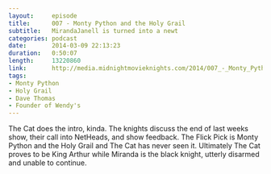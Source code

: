 ```yaml
---
layout:     episode
title:      007 - Monty Python and the Holy Grail
subtitle:   MirandaJanell is turned into a newt
categories: podcast
date:       2014-03-09 22:13:23
duration:   0:50:07
length:     13220860
link:       http://media.midnightmovieknights.com/2014/007_-_Monty_Python_and_the_Holy_Grail.m4a
tags:
- Monty Python
- Holy Grail
- Dave Thomas
- Founder of Wendy's
---
```

The Cat does the intro, kinda. The knights discuss the end of last weeks show, their call into NetHeads, and show feedback. The Flick Pick is Monty Python and the Holy Grail and The Cat has never seen it. Ultimately The Cat proves to be King Arthur while Miranda is the black knight, utterly disarmed and unable to continue.
